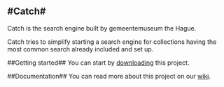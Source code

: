 #Catch#
-

Catch is the search engine built by gemeentemuseum the Hague. 

Catch tries to simplify starting a search engine for collections having the most common
search already included and set up.

##Getting started##
You can start by [downloading](https://github.com/gemeentemuseum/catch/zipball/master)
this project. 

##Documentation##
You can read more about this project on our [wiki](https://github.com/gemeentemuseum/catch/wiki).